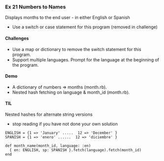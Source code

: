 ### Ex 21 Numbers to Names

Displays months to the end user - in either English or Spanish
  * Use a switch or case statement for this program (removed in challenge)

#### Challenges
  * Use a map or dictionary to remove the switch statement for this program.
  * Support multiple languages. Prompt for the language at the beginning of the program.

#### Demo 
  * A dictionary of numbers => months (month.rb).
  * Nested hash fetching on language & month_id (month.rb).

#### TIL
Nested hashes for alternate string versions

* stop reading if you have not done your own solution

````
ENGLISH = {1 => 'January' .....  12 => 'December' }
SPANISH = {1 => 'enero' ......  12 => 'diciembre' }

def month_name(month_id, language: :en)
  { en: ENGLISH, sp: SPANISH }.fetch(language).fetch(month_id)
end

````
